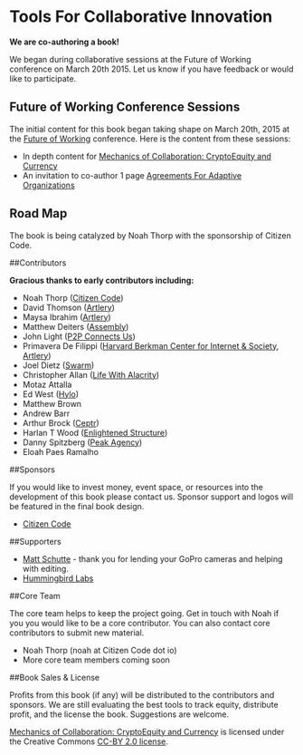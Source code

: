 # Tools For Collaborative Innovation

**We are co-authoring a book!**

We began during collaborative sessions at the Future of Working conference on March 20th 2015. Let us know if you have feedback or would like to participate.

## Future of Working Conference Sessions

The initial content for this book began taking shape on March 20th, 2015 at the [Future of Working](http://www.futureofworking.org) conference. Here is the content from these sessions:

* In depth content for [Mechanics of Collaboration: CryptoEquity and Currency](cryptoequity-cobudgeting-currency.md)
* An invitation to co-author 1 page [Agreements For Adaptive Organizations](agreements_for_adaptive_organizations.md)

## Road Map

The book is being catalyzed by Noah Thorp with the sponsorship of Citizen Code.

##Contributors

**Gracious thanks to early contributors including:**
    
* Noah Thorp ([Citizen Code](http://citizencode.io))
* David Thomson ([Artlery](http://artlery.com))
* Maysa Ibrahim ([Artlery](http://artlery.com)) 
* Matthew Deiters ([Assembly](http://assembly.com))
* John Light ([P2P Connects Us](http://p2pconnects.us))
* Primavera De Filippi ([Harvard Berkman Center for Internet & Society](http://cyber.law.harvard.edu), [Artlery](http://artlery.com))
* Joel Dietz ([Swarm](http://swarm.fund))
* Christopher Allan ([Life With Alacrity](http://www.lifewithalacrity.com))
* Motaz Attalla
* Ed West ([Hylo](http://Hylo.com))
* Matthew Brown
* Andrew Barr
* Arthur Brock ([Ceptr](http://ceptr.org))
* Harlan T Wood ([Enlightened Structure](http://EnlightenedStructure.net))
* Danny Spitzberg ([Peak Agency](http://peakagency.co))
* Eloah Paes Ramalho



##Sponsors

If you would like to invest money, event space, or resources into the development of this book please contact us. Sponsor support and logos will be featured in the final book design.

* [Citizen Code](http://citizencode.io)

##Supporters

* [Matt Schutte](http://matthewschutte.com) - thank you for lending your GoPro cameras and helping with editing.
* [Hummingbird Labs](http://www.hummingbirdlabs.co)

##Core Team

The core team helps to keep the project going. Get in touch with Noah if you you would like to be a core contributor. You can also contact core contributors to submit new material.

* Noah Thorp (noah at Citizen Code dot io)
* More core team members coming soon

##Book Sales & License

Profits from this book (if any) will be distributed to the contributors and sponsors. We are still evaluating the best tools to track equity, distribute profit, and the license the book. Suggestions are welcome.

[Mechanics of Collaboration: CryptoEquity and Currency](cryptoequity-cobudgeting-currency.md) is licensed under the Creative Commons [CC-BY 2.0 license](https://creativecommons.org/licenses/by/2.0).
